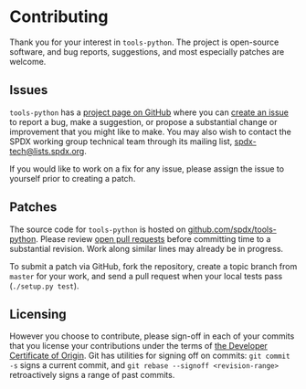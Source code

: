 # Contributing

Thank you for your interest in `tools-python`. The project is open-source software, and bug reports, suggestions, and most especially patches are welcome.

## Issues

`tools-python` has a [project page on GitHub](https://github.com/spdx/tools-python/) where you can [create an issue](https://github.com/spdx/tools-python/issues/new) to report a bug, make a suggestion, or propose a substantial change or improvement that you might like to make. You may also wish to contact the SPDX working group technical team through its mailing list, [spdx-tech@lists.spdx.org](mailto:spdx-tech@lists.spdx.org).

If you would like to work on a fix for any issue, please assign the issue to yourself prior to creating a patch.

## Patches

The source code for `tools-python` is hosted on [github.com/spdx/tools-python](https://github.com/spdx/tools-python). Please review [open pull requests](https://github.com/spdx/tools-python/pulls) before committing time to a substantial revision. Work along similar lines may already be in progress.

To submit a patch via GitHub, fork the repository, create a topic branch from `master` for your work, and send a pull request when your local tests pass (`./setup.py test`).

## Licensing

However you choose to contribute, please sign-off in each of your commits that you license your contributions under the terms of [the Developer Certificate of Origin](https://developercertificate.org/). Git has utilities for signing off on commits: `git commit -s` signs a current commit, and `git rebase --signoff <revision-range>` retroactively signs a range of past commits.
